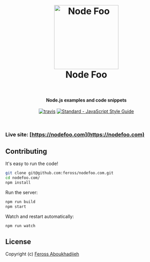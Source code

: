 <h1 align="center">
  <br>
  <a href="https://webtorrent.io"><img src="https://nodejs.org/static/images/logos/nodejs-new-pantone-black.png" alt="Node Foo" width="200"></a>
  <br>
  Node Foo
  <br>
  <br>
</h1>

<h4 align="center">Node.js examples and code snippets</h4>

<p align="center">
  <a href="https://travis-ci.org/feross/nodefoo.com"><img src="https://img.shields.io/travis/feross/nodefoo.com/master.svg" alt="travis"></a>
  <a href="https://standardjs.com"><img src="https://img.shields.io/badge/code_style-standard-brightgreen.svg" alt="Standard - JavaScript Style Guide"></a>
</p>
<br>


### Live site: [https://nodefoo.com](https://nodefoo.com)

## Contributing

It's easy to run the code!

```bash
git clone git@github.com:feross/nodefoo.com.git
cd nodefoo.com/
npm install
```

Run the server:

```bash
npm run build
npm start
```

Watch and restart automatically:

```bash
npm run watch
```

## License

Copyright (c) [Feross Aboukhadijeh](https://feross.org)
